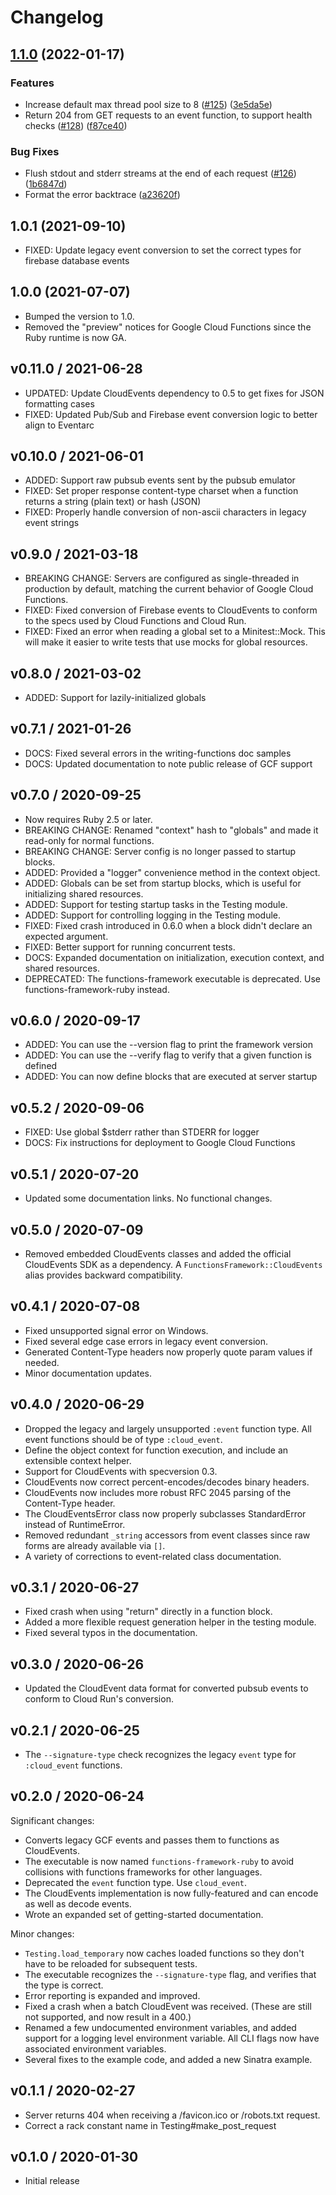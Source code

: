 # Changelog

## [1.1.0](https://github.com/GoogleCloudPlatform/functions-framework-ruby/compare/functions_framework/v1.0.1...functions_framework/v1.1.0) (2022-01-17)


### Features

* Increase default max thread pool size to 8 ([#125](https://github.com/GoogleCloudPlatform/functions-framework-ruby/issues/125)) ([3e5da5e](https://github.com/GoogleCloudPlatform/functions-framework-ruby/commit/3e5da5ebf4a186d71fe64a9e543d857a427fdae2))
* Return 204 from GET requests to an event function, to support health checks ([#128](https://github.com/GoogleCloudPlatform/functions-framework-ruby/issues/128)) ([f87ce40](https://github.com/GoogleCloudPlatform/functions-framework-ruby/commit/f87ce40b2c55279a519650320d91142b6630a06c))


### Bug Fixes

* Flush stdout and stderr streams at the end of each request ([#126](https://github.com/GoogleCloudPlatform/functions-framework-ruby/issues/126)) ([1b6847d](https://github.com/GoogleCloudPlatform/functions-framework-ruby/commit/1b6847dc87c7324b0807ea9c4340fb50a2be39b8))
* Format the error backtrace ([a23620f](https://github.com/GoogleCloudPlatform/functions-framework-ruby/commit/a23620f037d86733f8d2eb7fbb2d25fde1c9a194))

## 1.0.1 (2021-09-10)

* FIXED: Update legacy event conversion to set the correct types for firebase database events

## 1.0.0 (2021-07-07)

* Bumped the version to 1.0.
* Removed the "preview" notices for Google Cloud Functions since the Ruby runtime is now GA.

## v0.11.0 / 2021-06-28

* UPDATED: Update CloudEvents dependency to 0.5 to get fixes for JSON formatting cases
* FIXED: Updated Pub/Sub and Firebase event conversion logic to better align to Eventarc

## v0.10.0 / 2021-06-01

* ADDED: Support raw pubsub events sent by the pubsub emulator
* FIXED: Set proper response content-type charset when a function returns a string (plain text) or hash (JSON)
* FIXED: Properly handle conversion of non-ascii characters in legacy event strings

## v0.9.0 / 2021-03-18

* BREAKING CHANGE: Servers are configured as single-threaded in production by default, matching the current behavior of Google Cloud Functions.
* FIXED: Fixed conversion of Firebase events to CloudEvents to conform to the specs used by Cloud Functions and Cloud Run.
* FIXED: Fixed an error when reading a global set to a Minitest::Mock. This will make it easier to write tests that use mocks for global resources.

## v0.8.0 / 2021-03-02

* ADDED: Support for lazily-initialized globals

## v0.7.1 / 2021-01-26

* DOCS: Fixed several errors in the writing-functions doc samples
* DOCS: Updated documentation to note public release of GCF support 

## v0.7.0 / 2020-09-25

* Now requires Ruby 2.5 or later.
* BREAKING CHANGE: Renamed "context" hash to "globals" and made it read-only for normal functions.
* BREAKING CHANGE: Server config is no longer passed to startup blocks.
* ADDED: Provided a "logger" convenience method in the context object.
* ADDED: Globals can be set from startup blocks, which is useful for initializing shared resources.
* ADDED: Support for testing startup tasks in the Testing module.
* ADDED: Support for controlling logging in the Testing module.
* FIXED: Fixed crash introduced in 0.6.0 when a block didn't declare an expected argument.
* FIXED: Better support for running concurrent tests.
* DOCS: Expanded documentation on initialization, execution context, and shared resources.
* DEPRECATED: The functions-framework executable is deprecated. Use functions-framework-ruby instead.

## v0.6.0 / 2020-09-17

* ADDED: You can use the --version flag to print the framework version
* ADDED: You can use the --verify flag to verify that a given function is defined
* ADDED: You can now define blocks that are executed at server startup

## v0.5.2 / 2020-09-06

* FIXED: Use global $stderr rather than STDERR for logger 
* DOCS: Fix instructions for deployment to Google Cloud Functions 

## v0.5.1 / 2020-07-20

* Updated some documentation links. No functional changes.

## v0.5.0 / 2020-07-09

* Removed embedded CloudEvents classes and added the official CloudEvents SDK as a dependency. A `FunctionsFramework::CloudEvents` alias provides backward compatibility.

## v0.4.1 / 2020-07-08

* Fixed unsupported signal error on Windows.
* Fixed several edge case errors in legacy event conversion.
* Generated Content-Type headers now properly quote param values if needed.
* Minor documentation updates.

## v0.4.0 / 2020-06-29

* Dropped the legacy and largely unsupported `:event` function type. All event functions should be of type `:cloud_event`.
* Define the object context for function execution, and include an extensible context helper.
* Support for CloudEvents with specversion 0.3.
* CloudEvents now correct percent-encodes/decodes binary headers.
* CloudEvents now includes more robust RFC 2045 parsing of the Content-Type header.
* The CloudEventsError class now properly subclasses StandardError instead of RuntimeError.
* Removed redundant `_string` accessors from event classes since raw forms are already available via `[]`.
* A variety of corrections to event-related class documentation.

## v0.3.1 / 2020-06-27

* Fixed crash when using "return" directly in a function block.
* Added a more flexible request generation helper in the testing module.
* Fixed several typos in the documentation.

## v0.3.0 / 2020-06-26

* Updated the CloudEvent data format for converted pubsub events to conform to Cloud Run's conversion.

## v0.2.1 / 2020-06-25

* The `--signature-type` check recognizes the legacy `event` type for `:cloud_event` functions.

## v0.2.0 / 2020-06-24

Significant changes:

* Converts legacy GCF events and passes them to functions as CloudEvents.
* The executable is now named `functions-framework-ruby` to avoid collisions with functions frameworks for other languages.
* Deprecated the `event` function type. Use `cloud_event`.
* The CloudEvents implementation is now fully-featured and can encode as well as decode events.
* Wrote an expanded set of getting-started documentation.

Minor changes:

* `Testing.load_temporary` now caches loaded functions so they don't have to be reloaded for subsequent tests.
* The executable recognizes the `--signature-type` flag, and verifies that the type is correct.
* Error reporting is expanded and improved.
* Fixed a crash when a batch CloudEvent was received. (These are still not supported, and now result in a 400.)
* Renamed a few undocumented environment variables, and added support for a logging level environment variable. All CLI flags now have associated environment variables.
* Several fixes to the example code, and added a new Sinatra example.

## v0.1.1 / 2020-02-27

* Server returns 404 when receiving a /favicon.ico or /robots.txt request.
* Correct a rack constant name in Testing#make_post_request

## v0.1.0 / 2020-01-30

* Initial release
